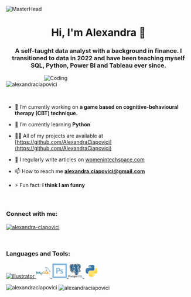 ![MasterHead](https://img.freepik.com/premium-vector/colorful-banner-with-hands-working-computer-different-electronic-gadgets-devices-symbols-programming-software-development-program-coding_198278-4192.jpg?w=1800)
<h1 align="center">Hi, I'm Alexandra 👋 </h1>
<h3 align="center">A self-taught data analyst with a background in finance. I transitioned to data in 2022 and have been teaching myself SQL, Python, Power BI and Tableau ever since.</h3>
<img align="right" alt="Coding" width="400" src="https://miro.medium.com/max/4800/1*qdAW1TjCN57h1lbuuzvchg.gif">

<p align="left"> <img src="https://komarev.com/ghpvc/?username=alexandraciapovici&label=Profile%20views&color=0e75b6&style=flat" alt="alexandraciapovici" /> </p>

<p align="left"> <a href="https://twitter.com/" target="blank"><img src="https://img.shields.io/twitter/follow/?logo=twitter&style=for-the-badge" alt="" /></a> </p>

- 🔭 I’m currently working on **a game based on cognitive-behavioural therapy (CBT) technique.**

- 🌱 I’m currently learning **Python**

- 👨‍💻 All of my projects are available at [https://github.com/AlexandraCiapovici](https://github.com/AlexandraCiapovici)

- 📝 I regularly write articles on [womenintechspace.com](womenintechspace.com)

- 📫 How to reach me **alexandra.ciapovici@gmail.com**

- ⚡ Fun fact: **I think I am funny**

<br>
<h3 align="left">Connect with me:</h3>
<p align="left">
<a href="https://linkedin.com/in/alexandra-ciapovici" target="blank"><img align="center" src="https://raw.githubusercontent.com/rahuldkjain/github-profile-readme-generator/master/src/images/icons/Social/linked-in-alt.svg" alt="alexandra-ciapovici" height="30" width="40" /></a>
</p>

<br>

<h3 align="left">Languages and Tools:</h3>
<p align="left"> <a href="https://www.adobe.com/in/products/illustrator.html" target="_blank" rel="noreferrer"> <img src="https://www.vectorlogo.zone/logos/adobe_illustrator/adobe_illustrator-icon.svg" alt="illustrator" width="40" height="40"/> </a> <a href="https://www.mysql.com/" target="_blank" rel="noreferrer"> <img src="https://raw.githubusercontent.com/devicons/devicon/master/icons/mysql/mysql-original-wordmark.svg" alt="mysql" width="40" height="40"/> </a> <a href="https://www.photoshop.com/en" target="_blank" rel="noreferrer"> <img src="https://raw.githubusercontent.com/devicons/devicon/master/icons/photoshop/photoshop-line.svg" alt="photoshop" width="40" height="40"/> </a> <a href="https://www.postgresql.org" target="_blank" rel="noreferrer"> <img src="https://raw.githubusercontent.com/devicons/devicon/master/icons/postgresql/postgresql-original-wordmark.svg" alt="postgresql" width="40" height="40"/> </a> <a href="https://www.python.org" target="_blank" rel="noreferrer"> <img src="https://raw.githubusercontent.com/devicons/devicon/master/icons/python/python-original.svg" alt="python" width="40" height="40"/> </a> </p>

<p><img align="left" src="https://github-readme-stats.vercel.app/api/top-langs?username=alexandraciapovici&show_icons=true&locale=en&layout=compact" alt="alexandraciapovici" /></p>

<p>&nbsp;<img align="center" src="https://github-readme-stats.vercel.app/api?username=alexandraciapovici&show_icons=true&locale=en" alt="alexandraciapovici" /></p>

